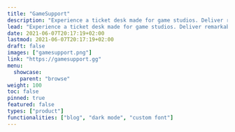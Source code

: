 ```yaml
---
title: "GameSupport"
description: "Experience a ticket desk made for game studios. Deliver remarkable experiences when your customers need you the most. Give a voice to your community."
lead: "Experience a ticket desk made for game studios. Deliver remarkable experiences when your customers need you the most. Give a voice to your community."
date: 2021-06-07T20:17:19+02:00
lastmod: 2021-06-07T20:17:19+02:00
draft: false
images: ["gamesupport.png"]
link: "https://gamesupport.gg"
menu:
  showcase:
    parent: "browse"
weight: 100
toc: false
pinned: true
featured: false
types: ["product"]
functionalities: ["blog", "dark mode", "custom font"]
---
```

